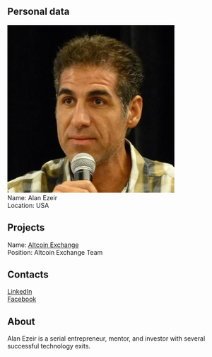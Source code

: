 ## Personal data
![ photo](photo/alan_ezeir.jpg)  
Name: Alan Ezeir    
Location: USA
## Projects 
Name: [Altcoin Exchange](../projects/altcoin_exchange.md)  
Position: Altcoin Exchange Team
## Contacts
[LinkedIn](https://www.linkedin.com/in/ezeir/)  
[Facebook](https://www.facebook.com/alan.ezeir)  
## About
Alan Ezeir is a serial entrepreneur, mentor, and investor with several successful technology exits.
